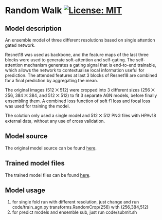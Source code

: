 # Random Walk [![License: MIT](https://img.shields.io/badge/License-MIT-green.svg)](https://opensource.org/licenses/MIT)

## Model description

An ensemble model of three different resolutions based on single attention gated network.

Resnet18 was used as backbone, and the feature maps of the last three blocks were used to generate soft-attention and self-gating. The self-attention mechanism generates a gating signal that is end-to-end trainable, which allows the network to contextualise local information useful for prediction. The attended features at last 3 blocks of Resnet18 are combined for a final prediction by aggregating the mean.

The original images (512 ⨉ 512) were cropped into 3 different sizes (256 ⨉ 256, 384 ⨉ 384, and 512 ⨉ 512) to fit 3 separate AGN models, before finally ensembling them. A combined loss function of soft f1 loss and focal loss was used for training the model.

The solution only used a single model and 512 ⨉ 512 PNG files with HPAv18 external data, without any use of cross validation.

## Model source

The original model source can be found [here](https://github.com/CellProfiling/HPA-competition-solutions/tree/master/random_walk).

## Trained model files

The trained model files can be found [here](https://kth.box.com/s/2lkwn52zs0glid0wro8riidxriax7pkq).

## Model usage

1. for single fold run with different resolution, just change and run code/train_agn.py transforms.RandomCrop(256) with (256,384,512)
2. for predict models and ensemble sub, just run code/submit.sh
